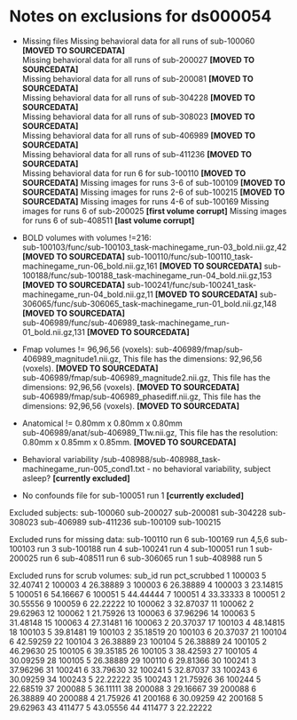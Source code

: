 Notes on exclusions for ds000054
==========================================================

- Missing files
  Missing behavioral data for all runs of sub-100060 **[MOVED TO SOURCEDATA]**  
  Missing behavioral data for all runs of sub-200027 **[MOVED TO SOURCEDATA]**  
  Missing behavioral data for all runs of sub-200081 **[MOVED TO SOURCEDATA]**  
  Missing behavioral data for all runs of sub-304228 **[MOVED TO SOURCEDATA]**  
  Missing behavioral data for all runs of sub-308023 **[MOVED TO SOURCEDATA]**  
  Missing behavioral data for all runs of sub-406989 **[MOVED TO SOURCEDATA]**  
  Missing behavioral data for all runs of sub-411236 **[MOVED TO SOURCEDATA]**  
  Missing behavioral data for run 6 for sub-100110 **[MOVED TO SOURCEDATA]**
  Missing images for runs 3-6 of sub-100109 **[MOVED TO SOURCEDATA]**
  Missing images for runs 2-6 of sub-100215 **[MOVED TO SOURCEDATA]**
  Missing images for runs 4-6 of sub-100169
  Missing images for runs 6 of sub-200025 **[first volume corrupt]**
  Missing images for runs 6 of sub-408511 **[last volume corrupt]**

- BOLD volumes with volumes !=216:  
  sub-100103/func/sub-100103_task-machinegame_run-03_bold.nii.gz,42 **[MOVED TO SOURCEDATA]**
  sub-100110/func/sub-100110_task-machinegame_run-06_bold.nii.gz,161 **[MOVED TO SOURCEDATA]**
  sub-100188/func/sub-100188_task-machinegame_run-04_bold.nii.gz,153 **[MOVED TO SOURCEDATA]**
  sub-100241/func/sub-100241_task-machinegame_run-04_bold.nii.gz,11 **[MOVED TO SOURCEDATA]**
  sub-306065/func/sub-306065_task-machinegame_run-01_bold.nii.gz,148 **[MOVED TO SOURCEDATA]**   
  sub-406989/func/sub-406989_task-machinegame_run-01_bold.nii.gz,131 **[MOVED TO SOURCEDATA]**  

- Fmap volumes != 96,96,56 (voxels):
  sub-406989/fmap/sub-406989_magnitude1.nii.gz, This file has the dimensions: 92,96,56 (voxels). **[MOVED TO SOURCEDATA]**  
  sub-406989/fmap/sub-406989_magnitude2.nii.gz, This file has the dimensions: 92,96,56 (voxels). **[MOVED TO SOURCEDATA]**  
  sub-406989/fmap/sub-406989_phasediff.nii.gz, This file has the dimensions: 92,96,56 (voxels). **[MOVED TO SOURCEDATA]**

- Anatomical != 0.80mm x 0.80mm x 0.80mm  
  sub-406989/anat/sub-406989_T1w.nii.gz, This file has the resolution: 0.80mm x 0.85mm x 0.85mm. **[MOVED TO SOURCEDATA]**

- Behavioral variability
  /sub-408988/sub-408988_task-machinegame_run-005_cond1.txt - no behavioral variability, subject asleep? **[currently excluded]**

- No confounds file for sub-100051 run 1 **[currently excluded]**

Excluded subjects:
sub-100060
sub-200027
sub-200081
sub-304228
sub-308023
sub-406989
sub-411236
sub-100109
sub-100215

Excluded runs for missing data:
sub-100110 run 6
sub-100169 run 4,5,6
sub-100103 run 3
sub-100188 run 4
sub-100241 run 4
sub-100051 run 1
sub-200025 run 6
sub-408511 run 6
sub-306065 run 1
sub-408988 run 5

Excluded runs for scrub volumes:
   sub_id run pct_scrubbed
1  100003   5     32.40741
2  100003   4     26.38889
3  100003   6     26.38889
4  100003   3     23.14815
5  100051   6     54.16667
6  100051   5     44.44444
7  100051   4     33.33333
8  100051   2     30.55556
9  100059   6     22.22222
10 100062   3     32.87037
11 100062   2     29.62963
12 100062   1     21.75926
13 100063   6     37.96296
14 100063   5     31.48148
15 100063   4     27.31481
16 100063   2     20.37037
17 100103   4     48.14815
18 100103   5     39.81481
19 100103   2     35.18519
20 100103   6     20.37037
21 100104   6     42.59259
22 100104   3     26.38889
23 100104   5     26.38889
24 100105   2     46.29630
25 100105   6     39.35185
26 100105   3     38.42593
27 100105   4     30.09259
28 100105   5     26.38889
29 100110   6     29.81366
30 100241   3     37.96296
31 100241   6     33.79630
32 100241   5     32.87037
33 100243   6     30.09259
34 100243   5     22.22222
35 100243   1     21.75926
36 100244   5     22.68519
37 200088   5     36.11111
38 200088   3     29.16667
39 200088   6     26.38889
40 200088   4     21.75926
41 200168   6     30.09259
42 200168   5     29.62963
43 411477   5     43.05556
44 411477   3     22.22222

